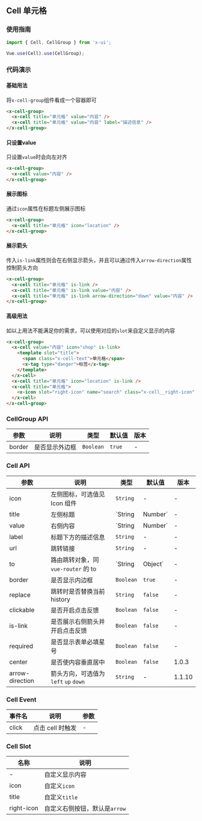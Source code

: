 ## Cell 单元格

### 使用指南
``` javascript
import { Cell, CellGroup } from 'x-ui';

Vue.use(Cell).use(CellGroup);
```

### 代码演示

#### 基础用法

将`x-cell-group`组件看成一个容器即可

```html
<x-cell-group>
  <x-cell title="单元格" value="内容" />
  <x-cell title="单元格" value="内容" label="描述信息" />
</x-cell-group>
```

#### 只设置value
只设置`value`时会向左对齐

```html
<x-cell-group>
  <x-cell value="内容" />
</x-cell-group>
```

#### 展示图标
通过`icon`属性在标题左侧展示图标

```html
<x-cell-group>
  <x-cell title="单元格" icon="location" />
</x-cell-group>
```


#### 展示箭头
传入`is-link`属性则会在右侧显示箭头，并且可以通过传入`arrow-direction`属性控制箭头方向

```html
<x-cell-group>
  <x-cell title="单元格" is-link />
  <x-cell title="单元格" is-link value="内容" />
  <x-cell title="单元格" is-link arrow-direction="down" value="内容" />
</x-cell-group>
```

#### 高级用法
如以上用法不能满足你的需求，可以使用对应的`slot`来自定义显示的内容

```html
<x-cell-group>
  <x-cell value="内容" icon="shop" is-link>
    <template slot="title">
      <span class="x-cell-text">单元格</span>
      <x-tag type="danger">标签</x-tag>
    </template>
  </x-cell>
  <x-cell title="单元格" icon="location" is-link />
  <x-cell title="单元格">
    <x-icon slot="right-icon" name="search" class="x-cell__right-icon" />
  </x-cell>
</x-cell-group>
```

### CellGroup API

| 参数 | 说明 | 类型 | 默认值 | 版本 |
|------|------|------|------|------|
| border | 是否显示外边框 | `Boolean` | `true` | - |

### Cell API

| 参数 | 说明 | 类型 | 默认值 | 版本 |
|------|------|------|------|------|
| icon | 左侧图标，可选值见 Icon 组件 | `String` | - | - |
| title | 左侧标题 | `String | Number` | - | - |
| value | 右侧内容 | `String | Number` | - | - |
| label | 标题下方的描述信息 | `String` | - | - |
| url | 跳转链接 | `String` | - | - |
| to | 路由跳转对象，同 `vue-router` 的 to | `String | Object` | - | - |
| border | 是否显示内边框 | `Boolean` | `true` | - |
| replace | 跳转时是否替换当前 history | `String` | `false` | - |
| clickable | 是否开启点击反馈 | `Boolean` | `false` | - |
| is-link | 是否展示右侧箭头并开启点击反馈 | `Boolean` | `false` | - |
| required | 是否显示表单必填星号 | `Boolean` | `false` | - |
| center | 是否使内容垂直居中 | `Boolean` | `false` | 1.0.3 |
| arrow-direction | 箭头方向，可选值为 `left` `up` `down` | `String` | - | 1.1.10 |

### Cell Event

| 事件名 | 说明 | 参数 |
|------|------|------|
| click | 点击 cell 时触发 | - |

### Cell Slot

| 名称 | 说明 |
|------|------|
| - | 自定义显示内容 |
| icon | 自定义`icon` |
| title | 自定义`title` |
| right-icon | 自定义右侧按钮，默认是`arrow` |


